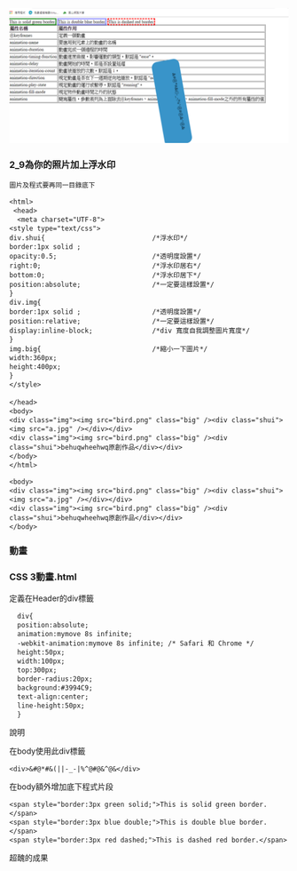 ![作業截圖](https://github.com/MyDearGreatTeacher/LearningWebSecurity/blob/master/HTML5/CSS3_%E5%8B%95%E7%95%AB%E6%95%88%E6%9E%9C.png)

### 2_9為你的照片加上浮水印
```
圖片及程式要再同一目錄底下
```
```
<html>
 <head>
  <meta charset="UTF-8">
<style type="text/css">
div.shui{							/*浮水印*/
border:1px solid ;
opacity:0.5;						/*透明度設置*/
right:0;							/*浮水印居右*/
bottom:0;							/*浮水印居下*/
position:absolute;					/*一定要這樣設置*/
}
div.img{
border:1px solid ;					/*透明度設置*/
position:relative;					/*一定要這樣設置*/
display:inline-block;				/*div 寬度自我調整圖片寬度*/
}
img.big{							/*縮小一下圖片*/
width:360px;
height:400px;
}
</style>

</head>
<body>
<div class="img"><img src="bird.png" class="big" /><div class="shui"><img src="a.jpg" /></div></div>
<div class="img"><img src="bird.png" class="big" /><div class="shui">behuqwheehwq原創作品</div></div>
</body>
</html>
```

```
<body>
<div class="img"><img src="bird.png" class="big" /><div class="shui"><img src="a.jpg" /></div></div>
<div class="img"><img src="bird.png" class="big" /><div class="shui">behuqwheehwq原創作品</div></div>
</body>
```

### 動畫

### CSS 3動畫.html

定義在Header的div標籤
```
  div{
  position:absolute;
  animation:mymove 8s infinite;
  -webkit-animation:mymove 8s infinite; /* Safari 和 Chrome */
  height:50px;
  width:100px;
  top:300px;
  border-radius:20px;
  background:#3994C9;
  text-align:center;
  line-height:50px;
  }
```
說明

在body使用此div標籤
```
<div>&#@*#&(||-_-|%^@#@&^@&</div>
```
在body額外增加底下程式片段
```
<span style="border:3px green solid;">This is solid green border.</span>
<span style="border:3px blue double;">This is double blue border.</span>
<span style="border:3px red dashed;">This is dashed red border.</span>
```
超醜的成果


### 
